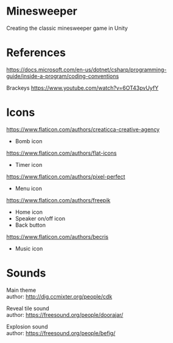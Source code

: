 Minesweeper
===========
Creating the classic minesweeper game in Unity

References
==========
https://docs.microsoft.com/en-us/dotnet/csharp/programming-guide/inside-a-program/coding-conventions

Brackeys https://www.youtube.com/watch?v=6OT43pvUyfY

# Icons
https://www.flaticon.com/authors/creaticca-creative-agency
* Bomb icon

https://www.flaticon.com/authors/flat-icons
* Timer icon

https://www.flaticon.com/authors/pixel-perfect
* Menu icon

https://www.flaticon.com/authors/freepik
* Home icon
* Speaker on/off icon
* Back button

https://www.flaticon.com/authors/becris
* Music icon

# Sounds
Main theme \
author: http://dig.ccmixter.org/people/cdk

Reveal tile sound \
author: https://freesound.org/people/doorajar/

Explosion sound \
author: https://freesound.org/people/befig/
